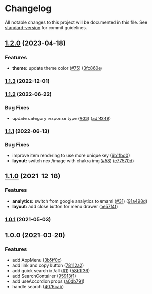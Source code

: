# Changelog

All notable changes to this project will be documented in this file. See [standard-version](https://github.com/conventional-changelog/standard-version) for commit guidelines.

## [1.2.0](https://github.com/sozonome/pub-apis/compare/v1.1.3...v1.2.0) (2023-04-18)


### Features

* **theme:** update theme color ([#75](https://github.com/sozonome/pub-apis/issues/75)) ([3fc860e](https://github.com/sozonome/pub-apis/commit/3fc860e8c3a6d719139471e1d67a4b90d0752e4f))

### [1.1.3](https://github.com/sozonome/pub-apis/compare/v1.1.2...v1.1.3) (2022-12-01)

### [1.1.2](https://github.com/sozonome/pub-apis/compare/v1.1.1...v1.1.2) (2022-06-22)

### Bug Fixes

- update category response type ([#63](https://github.com/sozonome/pub-apis/issues/63)) ([adf4249](https://github.com/sozonome/pub-apis/commit/adf4249cedc93f68cff1399c6d22d62f953b1d82))

### [1.1.1](https://github.com/sozonome/pub-apis/compare/v1.1.0...v1.1.1) (2022-06-13)

### Bug Fixes

- improve item rendering to use more unique key ([6b1fbd0](https://github.com/sozonome/pub-apis/commit/6b1fbd0273c68d0c771b526e2cddc10204eb29cd))
- **layout:** switch next/image with chakra img ([#58](https://github.com/sozonome/pub-apis/issues/58)) ([e77570d](https://github.com/sozonome/pub-apis/commit/e77570d86f65d5e0a17cfec2d8ae80f662de3927))

## [1.1.0](https://github.com/sozonome/pub-apis/compare/v1.0.1...v1.1.0) (2021-12-18)

### Features

- **analytics:** switch from google analytics to umami ([#31](https://github.com/sozonome/pub-apis/issues/31)) ([91a498d](https://github.com/sozonome/pub-apis/commit/91a498d8b265274a6fffab76a6b8663d8a6121a4))
- **layout:** add close button for menu drawer ([be57f4f](https://github.com/sozonome/pub-apis/commit/be57f4fff98a510f7807bfd69b8bb282fb360e81))

### [1.0.1](https://github.com/sozonome/pub-apis/compare/v1.0.0...v1.0.1) (2021-05-03)

## 1.0.0 (2021-03-28)

### Features

- add AppMenu ([3b5ff0c](https://github.com/sozonome/pub-apis/commit/3b5ff0c84c3030fc4b22eb739f12dacb73e55550))
- add link and copy button ([78112a2](https://github.com/sozonome/pub-apis/commit/78112a2b71063c39f24c0c2c385d118454a11106))
- add quick search in /all ([#1](https://github.com/sozonome/pub-apis/issues/1)) ([58b1f36](https://github.com/sozonome/pub-apis/commit/58b1f36bebe6616a07f79ac22a7061fdc4412163))
- add SearchContainer ([95913f1](https://github.com/sozonome/pub-apis/commit/95913f1b4afc20fa2dae957a475d5df9f55549c2))
- add useAccordion props ([a0db791](https://github.com/sozonome/pub-apis/commit/a0db7911270e1d9a31f45e914e5b73eb25329a3e))
- handle search ([4076cab](https://github.com/sozonome/pub-apis/commit/4076cabf0d1c1c0af60cef4ae0b5d63eccee32a1))
